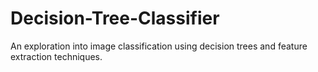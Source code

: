 # Decision-Tree-Classifier
An exploration into image classification using decision trees and feature extraction techniques.

